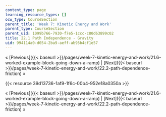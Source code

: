 ```yaml
---
content_type: page
learning_resource_types: []
ocw_type: CourseSection
parent_title: 'Week 7: Kinetic Energy and Work'
parent_type: CourseSection
parent_uid: 1099b766-7930-f7e5-1ccc-c80d63899c02
title: 22.1 Path Independence - Gravity
uid: 994114a0-d054-2ba9-aeff-ab95b4cf1e57
---
```


« [Previous]({{< baseurl >}}/pages/week-7-kinetic-energy-and-work/21.6-worked-example-block-going-down-a-ramp) | [Next]({{< baseurl >}}/pages/week-7-kinetic-energy-and-work/22.2-path-dependence-friction) »

{{< resource 39d13736-1af9-1f6c-00b4-952e18a0350a >}}

« [Previous]({{< baseurl >}}/pages/week-7-kinetic-energy-and-work/21.6-worked-example-block-going-down-a-ramp) | [Next]({{< baseurl >}}/pages/week-7-kinetic-energy-and-work/22.2-path-dependence-friction) »